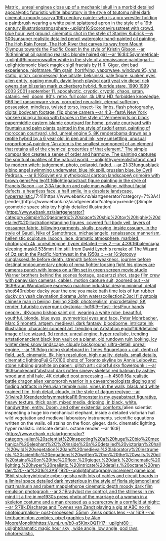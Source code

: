 [Matrix , unreal engine](https://www.ebank.nz/aiartgenerator?category=Matrix%20%2C%20unreal%20engine)[a close up of a mechanicl skull in a morbid detailed apocalyptic futuristic white laboratory in the style of tsutomu nihei dark cinematic moody scary](https://www.ebank.nz/aiartgenerator?category=a%20close%20up%20of%20a%20mechanicl%20skull%20in%20a%20morbid%20detailed%20apocalyptic%20futuristic%20white%20laboratory%20in%20the%20style%20of%20tsutomu%20nihei%20dark%20cinematic%20moody%20scary)[a 19th century painter who is a pro wrestler holding a paintbrush wearing a white paint splattered apron in the style of a 19th century illustration](https://www.ebank.nz/aiartgenerator?category=a%2019th%20century%20painter%20who%20is%20a%20pro%20wrestler%20holding%20a%20paintbrush%20wearing%20a%20white%20paint%20splattered%20apron%20in%20the%20style%20of%20a%2019th%20century%20illustration)[atmosphere](https://www.ebank.nz/aiartgenerator?category=atmosphere)[--uplight](https://www.ebank.nz/aiartgenerator?category=--uplight)[16:9](https://www.ebank.nz/aiartgenerator?category=16%3A9)[coronavirus](https://www.ebank.nz/aiartgenerator?category=coronavirus)[street with crowd, blue hour, wet ground, cinematic shot in the style of Stanley Kubrick —w 500](https://www.ebank.nz/aiartgenerator?category=street%20with%20crowd%2C%20blue%20hour%2C%20wet%20ground%2C%20cinematic%20shot%20in%20the%20style%20of%20Stanley%20Kubrick%20%E2%80%94w%20500)[sun](https://www.ebank.nz/aiartgenerator?category=sun)[super realistic detailed pencil watercolor hand-painted oil painting, The Hoh Rain Forest, The Hoh River that carves its way from Mount Olympus towards the Pacific Coast In the style of Kristin Gibson --ar 16:8](https://www.ebank.nz/aiartgenerator?category=super%20realistic%20detailed%20pencil%20watercolor%20hand-painted%20oil%20painting%2C%20The%20Hoh%20Rain%20Forest%2C%20The%20Hoh%20River%20that%20carves%20its%20way%20from%20Mount%20Olympus%20towards%20the%20Pacific%20Coast%20In%20the%20style%20of%20Kristin%20Gibson%20--ar%2016%3A8)[minimal oil painting realistic blonde haired girl --ar 16:8](https://www.ebank.nz/aiartgenerator?category=minimal%20oil%20painting%20realistic%20blonde%20haired%20girl%20--ar%2016%3A8)[4:5](https://www.ebank.nz/aiartgenerator?category=4%3A5)[symmetrical](https://www.ebank.nz/aiartgenerator?category=symmetrical)[--uplight](https://www.ebank.nz/aiartgenerator?category=--uplight)[Rhinoceros](https://www.ebank.nz/aiartgenerator?category=Rhinoceros)[walter white in the style of a renaissance painting](https://www.ebank.nz/aiartgenerator?category=walter%20white%20in%20the%20style%20of%20a%20renaissance%20painting)[art](https://www.ebank.nz/aiartgenerator?category=art)[--uplight](https://www.ebank.nz/aiartgenerator?category=--uplight)[demonic black magick sigil fractals by H.R. Giger, dmt bad experience, nightmare, film grain, horrifying, vaporwave, windows 95, vhs, static, glitch, compressed, low bitrate, beksinski, pale figure, sunken eyes, alien entity, gaping mouth, david lynch playboi carti yeat vin diesel rick owens dan bilzerian mark zuckerberg hybrid, fluoride stare, 1990 1999 2003 2001 september 11, apocalyptic, cryptic, cryptid, chaos, satan, satanic, evil, doom, 80's, retro, full color, 4k Ultra HD, forbidden knowledge, 666 hell ransomware virus, corrupted neuralink, eternal suffering, possession, mindless, twisted torso, insect-like limbs, flash photography, digital bodycam footage, flip phone camera --ar 4:3](https://www.ebank.nz/aiartgenerator?category=demonic%20black%20magick%20sigil%20fractals%20by%20H.R.%20Giger%2C%20dmt%20bad%20experience%2C%20nightmare%2C%20film%20grain%2C%20horrifying%2C%20vaporwave%2C%20windows%2095%2C%20vhs%2C%20static%2C%20glitch%2C%20compressed%2C%20low%20bitrate%2C%20beksinski%2C%20pale%20figure%2C%20sunken%20eyes%2C%20alien%20entity%2C%20gaping%20mouth%2C%20david%20lynch%20playboi%20carti%20yeat%20vin%20diesel%20rick%20owens%20dan%20bilzerian%20mark%20zuckerberg%20hybrid%2C%20fluoride%20stare%2C%201990%201999%202003%202001%20september%2011%2C%20apocalyptic%2C%20cryptic%2C%20cryptid%2C%20chaos%2C%20satan%2C%20satanic%2C%20evil%2C%20doom%2C%2080%27s%2C%20retro%2C%20full%20color%2C%204k%20Ultra%20HD%2C%20forbidden%20knowledge%2C%20666%20hell%20ransomware%20virus%2C%20corrupted%20neuralink%2C%20eternal%20suffering%2C%20possession%2C%20mindless%2C%20twisted%20torso%2C%20insect-like%20limbs%2C%20flash%20photography%2C%20digital%20bodycam%20footage%2C%20flip%20phone%20camera%20--ar%204%3A3)[--fast](https://www.ebank.nz/aiartgenerator?category=--fast)[A New York yankee riding a hippo with braces in the style of Vermeer](https://www.ebank.nz/aiartgenerator?category=A%20New%20York%20yankee%20riding%20a%20hippo%20with%20braces%20in%20the%20style%20of%20Vermeer)[girls on black paper](https://www.ebank.nz/aiartgenerator?category=girls%20on%20black%20paper)[middle eastern islamic courtyard for home, private courtyard with fountain and palm plants painted in the style of rudolf ernst, painting of moroccan courtyard, uhd, unreal engine 5, 8K render](https://www.ebank.nz/aiartgenerator?category=middle%20eastern%20islamic%20courtyard%20for%20home%2C%20private%20courtyard%20with%20fountain%20and%20palm%20plants%20painted%20in%20the%20style%20of%20rudolf%20ernst%2C%20painting%20of%20moroccan%20courtyard%2C%20uhd%2C%20unreal%20engine%205%2C%208K%20render)[obama drawn as a reptile hybrid by a 6 year old, in pen and ink, very unsettling, unusual proportions](https://www.ebank.nz/aiartgenerator?category=obama%20drawn%20as%20a%20reptile%20hybrid%20by%20a%206%20year%20old%2C%20in%20pen%20and%20ink%2C%20very%20unsettling%2C%20unusual%20proportions)[A painting "An atom is the smallest component of an element that retains all of the chemical properties of that element." The simple composition creates a sense of order and harmony. The painting captures the spiritual qualities of the natural world. --uplight](https://www.ebank.nz/aiartgenerator?category=A%20painting%20%22An%20atom%20is%20the%20smallest%20component%20of%20an%20element%20that%20retains%20all%20of%20the%20chemical%20properties%20of%20that%20element.%22%20The%20simple%20composition%20creates%20a%20sense%20of%20order%20and%20harmony.%20The%20painting%20captures%20the%20spiritual%20qualities%20of%20the%20natural%20world.%20--uplight)[hyperrealistic](https://www.ebank.nz/aiartgenerator?category=hyperrealistic)[tarot card by modern witch: judgement. photo, polaroid. faded. --ar 21:33](https://www.ebank.nz/aiartgenerator?category=tarot%20card%20by%20modern%20witch%3A%20judgement.%20photo%2C%20polaroid.%20faded.%20--ar%2021%3A33)[fungus](https://www.ebank.nz/aiartgenerator?category=fungus)[](https://www.ebank.nz/aiartgenerator?category=)[black albino angel swimming underwater. blue ink spill, prussian blue. by Cyril Pedrosa. --ar 9:16](https://www.ebank.nz/aiartgenerator?category=black%20albino%20angel%20swimming%20underwater.%20blue%20ink%20spill%2C%20prussian%20blue.%20by%20Cyril%20Pedrosa.%20--ar%209%3A16)[Soviet era mythological cartoon landscape](https://www.ebank.nz/aiartgenerator?category=Soviet%20era%20mythological%20cartoon%20landscape)[A grimoire with brown gems](https://www.ebank.nz/aiartgenerator?category=A%20grimoire%20with%20brown%20gems)[Peg leg](https://www.ebank.nz/aiartgenerator?category=Peg%20leg)[11:16](https://www.ebank.nz/aiartgenerator?category=11%3A16)[lighting](https://www.ebank.nz/aiartgenerator?category=lighting)[abstract figure painting in the style of Francis Bacon --ar 2:3](https://www.ebank.nz/aiartgenerator?category=abstract%20figure%20painting%20in%20the%20style%20of%20Francis%20Bacon%20--ar%202%3A3)[A taciturn and pale man walking, without facial defects, a heartless face, a half smile, in a desolate landscape, hyperrealistic.](https://www.ebank.nz/aiartgenerator?category=A%20taciturn%20and%20pale%20man%20walking%2C%20without%20facial%20defects%2C%20a%20heartless%20face%2C%20a%20half%20smile%2C%20in%20a%20desolate%20landscape%2C%20hyperrealistic.)[7:4](https://www.ebank.nz/aiartgenerator?category=7%3A4)[render](https://www.ebank.nz/aiartgenerator?category=render)[Simple geometric space ship toy highly detailed illustration](https://www.ebank.nz/aiartgenerator?category=Simple%20geometric%20space%20ship%20toy%20highly%20detailed%20illustration)[standing figures, covered full body veil, layers of gossamer fabric, billowing garments, skulls, praying, inside ossuary, in the style of Gaudi, Nike of Samothrace, michaelangelo, renaissance mannerism, hellenistic sculpture, lacoon, lace, dramatic atmosphere, marbled, photograph 4k, unreal engine, hyper detailed —iw 2 —ar 4:3](https://www.ebank.nz/aiartgenerator?category=standing%20figures%2C%20covered%20full%20body%20veil%2C%20layers%20of%20gossamer%20fabric%2C%20billowing%20garments%2C%20skulls%2C%20praying%2C%20inside%20ossuary%2C%20in%20the%20style%20of%20Gaudi%2C%20Nike%20of%20Samothrace%2C%20michaelangelo%2C%20renaissance%20mannerism%2C%20hellenistic%20sculpture%2C%20lacoon%2C%20lace%2C%20dramatic%20atmosphere%2C%20marbled%2C%20photograph%204k%2C%20unreal%20engine%2C%20hyper%20detailed%20%E2%80%94iw%202%20%E2%80%94ar%204%3A3)[9:16](https://www.ebank.nz/aiartgenerator?category=9%3A16)[balenciaga sleeping mask](https://www.ebank.nz/aiartgenerator?category=balenciaga%20sleeping%20mask)[0.5](https://www.ebank.nz/aiartgenerator?category=0.5)[35mm film still from David Lynch's remake of The Wizard of Oz set in the Pacific Northwest in the 1950s :: --ar 16:9](https://www.ebank.nz/aiartgenerator?category=35mm%20film%20still%20from%20David%20Lynch%27s%20remake%20of%20The%20Wizard%20of%20Oz%20set%20in%20the%20Pacific%20Northwest%20in%20the%201950s%20%3A%3A%20--ar%2016%3A9)[groovy sunglasses](https://www.ebank.nz/aiartgenerator?category=groovy%20sunglasses)[Life before death, strength before weakness, journey before destination](https://www.ebank.nz/aiartgenerator?category=Life%20before%20death%2C%20strength%20before%20weakness%2C%20journey%20before%20destination)[documentary photo of mma fighter loosing fight his gloves are cameras punch with lenses on a film set in green screen movie studio Warner brothers behind the scenes footage, paparrzzi shot, stage film crew with panavision cameras, cables, motion capture suit, zoomed out  --ar 16:9](https://www.ebank.nz/aiartgenerator?category=documentary%20photo%20of%20mma%20fighter%20loosing%20fight%20his%20gloves%20are%20cameras%20punch%20with%20lenses%20on%20a%20film%20set%20in%20green%20screen%20movie%20studio%20Warner%20brothers%20behind%20the%20scenes%20footage%2C%20paparrzzi%20shot%2C%20stage%20film%20crew%20with%20panavision%20cameras%2C%20cables%2C%20motion%20capture%20suit%2C%20zoomed%20out%20%20--ar%2016%3A9)[Braun Wandanlage espresso machine industrial design minimal, detail shot](https://www.ebank.nz/aiartgenerator?category=Braun%20Wandanlage%20espresso%20machine%20industrial%20design%20minimal%2C%20detail%20shot)[640](https://www.ebank.nz/aiartgenerator?category=640)[rubber ducky your the one you make bath time lots of fun rubber ducky oh yeah claymation diorama John waters](https://www.ebank.nz/aiartgenerator?category=rubber%20ducky%20your%20the%20one%20you%20make%20bath%20time%20lots%20of%20fun%20rubber%20ducky%20oh%20yeah%20claymation%20diorama%20John%20waters)[collection](https://www.ebank.nz/aiartgenerator?category=collection)[2:3](https://www.ebank.nz/aiartgenerator?category=2%3A3)[sci fi dystopia chinese man in beijing, beijing 2088, photorealism, microdetailed, 8K render, futuristic cyperpunk dystopia](https://www.ebank.nz/aiartgenerator?category=sci%20fi%20dystopia%20chinese%20man%20in%20beijing%2C%20beijing%202088%2C%20photorealism%2C%20microdetailed%2C%208K%20render%2C%20futuristic%20cyperpunk%20dystopia)[--hd](https://www.ebank.nz/aiartgenerator?category=--hd)[16:9](https://www.ebank.nz/aiartgenerator?category=16%3A9)[--fast](https://www.ebank.nz/aiartgenerator?category=--fast)[--test](https://www.ebank.nz/aiartgenerator?category=--test)[Four hands people，4K](https://www.ebank.nz/aiartgenerator?category=Four%20hands%20people%EF%BC%8C4K)[young bishop saint girl, wearing a white robe, beautiful, youthful, blonde, blue eyes, symmetrical eyes and face, Peter Mohrbacher, Marc Simonetti, artgem, medieval, dark fantasy, bloodborne, intricate ink illustration, character concept art, trending on Artstation eg](https://www.ebank.nz/aiartgenerator?category=young%20bishop%20saint%20girl%2C%20wearing%20a%20white%20robe%2C%20beautiful%2C%20youthful%2C%20blonde%2C%20blue%20eyes%2C%20symmetrical%20eyes%20and%20face%2C%20Peter%20Mohrbacher%2C%20Marc%20Simonetti%2C%20artgem%2C%20medieval%2C%20dark%20fantasy%2C%20bloodborne%2C%20intricate%20ink%20illustration%2C%20character%20concept%20art%2C%20trending%20on%20Artstation%20eg)[dof](https://www.ebank.nz/aiartgenerator?category=dof)[16:9](https://www.ebank.nz/aiartgenerator?category=16%3A9)[detailed image of ice wizard, 3d render, unreal engine, hyper realistic, trending artstation](https://www.ebank.nz/aiartgenerator?category=detailed%20image%20of%20ice%20wizard%2C%203d%20render%2C%20unreal%20engine%2C%20hyper%20realistic%2C%20trending%20artstation)[ancient black Iron vault on a planet, old rundown ruin looking, icy winter deep snow landscape, cloudy background, ultra-detail, unreal engine, --ar 16:9](https://www.ebank.nz/aiartgenerator?category=ancient%20black%20Iron%20vault%20on%20a%20planet%2C%20old%20rundown%20ruin%20looking%2C%20icy%20winter%20deep%20snow%20landscape%2C%20cloudy%20background%2C%20ultra-detail%2C%20unreal%20engine%2C%20--ar%2016%3A9)[dog riding skateboard in Times Square](https://www.ebank.nz/aiartgenerator?category=dog%20riding%20skateboard%20in%20Times%20Square)[taco + cat, depth of field, ue5,  cinematic, 8k, high resolution, high quality, details, small details, cinematic lighting](https://www.ebank.nz/aiartgenerator?category=taco%20%2B%20cat%2C%20depth%20of%20field%2C%20ue5%2C%20%20cinematic%2C%208k%2C%20high%20resolution%2C%20high%20quality%2C%20details%2C%20small%20details%2C%20cinematic%20lighting)[Fuji GFX100 photo of Toronto skyline by Annie Leibovitz:: stone rubbing graphite on paper:: glitch art:: colorful sky flowerpunk:: --ar 16:9](https://www.ebank.nz/aiartgenerator?category=Fuji%20GFX100%20photo%20of%20Toronto%20skyline%20by%20Annie%20Leibovitz%3A%3A%20stone%20rubbing%20graphite%20on%20paper%3A%3A%20glitch%20art%3A%3A%20colorful%20sky%20flowerpunk%3A%3A%20--ar%2016%3A9)[smoke](https://www.ebank.nz/aiartgenerator?category=smoke)[card”](https://www.ebank.nz/aiartgenerator?category=card%E2%80%9D)[abstract dark rotten sinewy skeletal red batman by ashley wood and phil hale, 4K detailed post processing —h 450](https://www.ebank.nz/aiartgenerator?category=abstract%20dark%20rotten%20sinewy%20skeletal%20red%20batman%20by%20ashley%20wood%20and%20phil%20hale%2C%204K%20detailed%20post%20processing%20%E2%80%94h%20450)[9:16](https://www.ebank.nz/aiartgenerator?category=9%3A16)[a realistic battle dragon alien xenomorph warrior in a cave](https://www.ebank.nz/aiartgenerator?category=a%20realistic%20battle%20dragon%20alien%20xenomorph%20warrior%20in%20a%20cave)[archeologists digging and finding artifacts in Peruvian temple ruins, vines in the walls, black and white grained film, high detail, cloudy, in the style of daguerreotype --ar 3:1](https://www.ebank.nz/aiartgenerator?category=archeologists%20digging%20and%20finding%20artifacts%20in%20Peruvian%20temple%20ruins%2C%20vines%20in%20the%20walls%2C%20black%20and%20white%20grained%20film%2C%20high%20detail%2C%20cloudy%2C%20in%20the%20style%20of%20daguerreotype%20--ar%203%3A1)[wire](https://www.ebank.nz/aiartgenerator?category=wire)[9:16](https://www.ebank.nz/aiartgenerator?category=9%3A16)[render](https://www.ebank.nz/aiartgenerator?category=render)[dof](https://www.ebank.nz/aiartgenerator?category=dof)[symmetrical](https://www.ebank.nz/aiartgenerator?category=symmetrical)[16:9](https://www.ebank.nz/aiartgenerator?category=16%3A9)[monster in my eye](https://www.ebank.nz/aiartgenerator?category=monster%20in%20my%20eye)[abstract figurative, heavy texture, thick paint, mixed media, dripping, in black, white, handwritten, entity. Doom, and other existential comforts.](https://www.ebank.nz/aiartgenerator?category=abstract%20figurative%2C%20heavy%20texture%2C%20thick%20paint%2C%20mixed%20media%2C%20dripping%2C%20in%20black%2C%20white%2C%20handwritten%2C%20entity.%20Doom%2C%20and%20other%20existential%20comforts.)[alien scientist inspecting a huge bio mechanical elephant, inside a detailed victorian hall. wild vegetation and medieval laboratory instruments. scientific equations written on the walls. oil stains on the floor. gieger. dark. cinematic lighting. hyper realistic. intricate details. octane render. --ar 16:9](https://www.ebank.nz/aiartgenerator?category=alien%20scientist%20inspecting%20a%20huge%20bio%20mechanical%20elephant%2C%20inside%20a%20detailed%20victorian%20hall.%20wild%20vegetation%20and%20medieval%20laboratory%20instruments.%20scientific%20equations%20written%20on%20the%20walls.%20oil%20stains%20on%20the%20floor.%20gieger.%20dark.%20cinematic%20lighting.%20hyper%20realistic.%20intricate%20details.%20octane%20render.%20--ar%2016%3A9)[1920](https://www.ebank.nz/aiartgenerator?category=1920)[--uplight](https://www.ebank.nz/aiartgenerator?category=--uplight)[photography](https://www.ebank.nz/aiartgenerator?category=photography)[increment game icon 16bit strategy](https://www.ebank.nz/aiartgenerator?category=increment%20game%20icon%2016bit%20strategy)[intricate cyber geisha with lots of cables and circuit boards in a liminal space detailed dark mysterious in the style of floria sigismondi and matt mahurin and robert mapplethorpe cinematic depth moody dark film emulsion photograph --ar 3:1](https://www.ebank.nz/aiartgenerator?category=intricate%20cyber%20geisha%20with%20lots%20of%20cables%20and%20circuit%20boards%20in%20a%20liminal%20space%20detailed%20dark%20mysterious%20in%20the%20style%20of%20floria%20sigismondi%20and%20matt%20mahurin%20and%20robert%20mapplethorpe%20cinematic%20depth%20moody%20dark%20film%20emulsion%20photograph%20--ar%203%3A1)[Brady](https://www.ebank.nz/aiartgenerator?category=Brady)[lost my control, and the stillness in my mind lit a fire in me](https://www.ebank.nz/aiartgenerator?category=lost%20my%20control%2C%20and%20the%20stillness%20in%20my%20mind%20lit%20a%20fire%20in%20me)[1930s press photo of the marriage of a woman in a skeleton costume and a man dressed as a scarecrow in a cornfield at night:: --ar 5:7](https://www.ebank.nz/aiartgenerator?category=1930s%20press%20photo%20of%20the%20marriage%20of%20a%20woman%20in%20a%20skeleton%20costume%20and%20a%20man%20dressed%20as%20a%20scarecrow%20in%20a%20cornfield%20at%20night%3A%3A%20--ar%205%3A7)[8k,](https://www.ebank.nz/aiartgenerator?category=8k%2C)[Discharge and Townes van Zandt playing a gig at ABC no rio, photojournalism- post-processed, 55mm, Zeiss optics lens --ar 16:9 --no text](https://www.ebank.nz/aiartgenerator?category=Discharge%20and%20Townes%20van%20Zandt%20playing%20a%20gig%20at%20ABC%20no%20rio%2C%20photojournalism-%20post-processed%2C%2055mm%2C%20Zeiss%20optics%20lens%20--ar%2016%3A9%20--no%20text)[badminton zombies, pixel graphics by Alan Moore](https://www.ebank.nz/aiartgenerator?category=badminton%20zombies%2C%20pixel%20graphics%20by%20Alan%20Moore)[Monolith](https://www.ebank.nz/aiartgenerator?category=Monolith)[<https://s.mj.run/b0-s5KjnxOQ>](https://www.ebank.nz/aiartgenerator?category=%3Chttps%3A//s.mj.run/b0-s5KjnxOQ%3E)[11:17](https://www.ebank.nz/aiartgenerator?category=11%3A17)[--uplight](https://www.ebank.nz/aiartgenerator?category=--uplight)[80](https://www.ebank.nz/aiartgenerator?category=80)[--uplight](https://www.ebank.nz/aiartgenerator?category=--uplight)[dramatic magic hour sky , wide angle, low angle, god rays, photorealistic,](https://www.ebank.nz/aiartgenerator?category=dramatic%20magic%20hour%20sky%20%2C%20wide%20angle%2C%20low%20angle%2C%20god%20rays%2C%20photorealistic%2C)